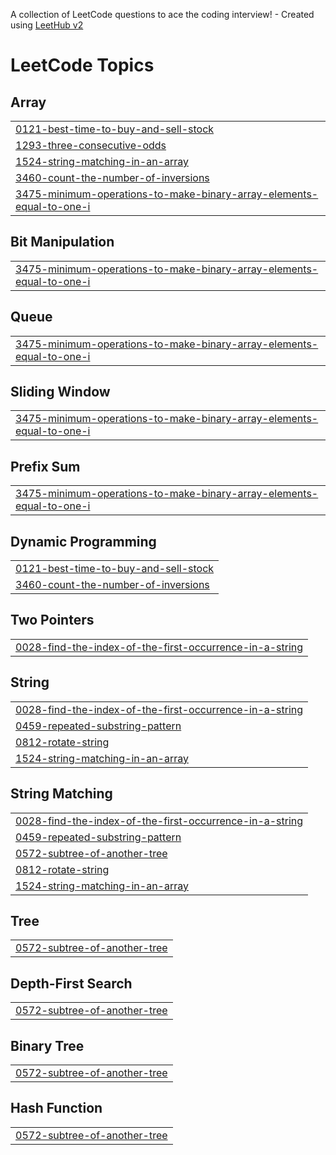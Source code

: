 A collection of LeetCode questions to ace the coding interview! - Created using [LeetHub v2](https://github.com/arunbhardwaj/LeetHub-2.0)
<!---LeetCode Topics Start-->
# LeetCode Topics
## Array
|  |
| ------- |
| [0121-best-time-to-buy-and-sell-stock](https://github.com/Hardyy00/Leet_Code_Problems/tree/master/0121-best-time-to-buy-and-sell-stock) |
| [1293-three-consecutive-odds](https://github.com/Hardyy00/Leet_Code_Problems/tree/master/1293-three-consecutive-odds) |
| [1524-string-matching-in-an-array](https://github.com/Hardyy00/Leet_Code_Problems/tree/master/1524-string-matching-in-an-array) |
| [3460-count-the-number-of-inversions](https://github.com/Hardyy00/Leet_Code_Problems/tree/master/3460-count-the-number-of-inversions) |
| [3475-minimum-operations-to-make-binary-array-elements-equal-to-one-i](https://github.com/Hardyy00/Leet_Code_Problems/tree/master/3475-minimum-operations-to-make-binary-array-elements-equal-to-one-i) |
## Bit Manipulation
|  |
| ------- |
| [3475-minimum-operations-to-make-binary-array-elements-equal-to-one-i](https://github.com/Hardyy00/Leet_Code_Problems/tree/master/3475-minimum-operations-to-make-binary-array-elements-equal-to-one-i) |
## Queue
|  |
| ------- |
| [3475-minimum-operations-to-make-binary-array-elements-equal-to-one-i](https://github.com/Hardyy00/Leet_Code_Problems/tree/master/3475-minimum-operations-to-make-binary-array-elements-equal-to-one-i) |
## Sliding Window
|  |
| ------- |
| [3475-minimum-operations-to-make-binary-array-elements-equal-to-one-i](https://github.com/Hardyy00/Leet_Code_Problems/tree/master/3475-minimum-operations-to-make-binary-array-elements-equal-to-one-i) |
## Prefix Sum
|  |
| ------- |
| [3475-minimum-operations-to-make-binary-array-elements-equal-to-one-i](https://github.com/Hardyy00/Leet_Code_Problems/tree/master/3475-minimum-operations-to-make-binary-array-elements-equal-to-one-i) |
## Dynamic Programming
|  |
| ------- |
| [0121-best-time-to-buy-and-sell-stock](https://github.com/Hardyy00/Leet_Code_Problems/tree/master/0121-best-time-to-buy-and-sell-stock) |
| [3460-count-the-number-of-inversions](https://github.com/Hardyy00/Leet_Code_Problems/tree/master/3460-count-the-number-of-inversions) |
## Two Pointers
|  |
| ------- |
| [0028-find-the-index-of-the-first-occurrence-in-a-string](https://github.com/Hardyy00/Leet_Code_Problems/tree/master/0028-find-the-index-of-the-first-occurrence-in-a-string) |
## String
|  |
| ------- |
| [0028-find-the-index-of-the-first-occurrence-in-a-string](https://github.com/Hardyy00/Leet_Code_Problems/tree/master/0028-find-the-index-of-the-first-occurrence-in-a-string) |
| [0459-repeated-substring-pattern](https://github.com/Hardyy00/Leet_Code_Problems/tree/master/0459-repeated-substring-pattern) |
| [0812-rotate-string](https://github.com/Hardyy00/Leet_Code_Problems/tree/master/0812-rotate-string) |
| [1524-string-matching-in-an-array](https://github.com/Hardyy00/Leet_Code_Problems/tree/master/1524-string-matching-in-an-array) |
## String Matching
|  |
| ------- |
| [0028-find-the-index-of-the-first-occurrence-in-a-string](https://github.com/Hardyy00/Leet_Code_Problems/tree/master/0028-find-the-index-of-the-first-occurrence-in-a-string) |
| [0459-repeated-substring-pattern](https://github.com/Hardyy00/Leet_Code_Problems/tree/master/0459-repeated-substring-pattern) |
| [0572-subtree-of-another-tree](https://github.com/Hardyy00/Leet_Code_Problems/tree/master/0572-subtree-of-another-tree) |
| [0812-rotate-string](https://github.com/Hardyy00/Leet_Code_Problems/tree/master/0812-rotate-string) |
| [1524-string-matching-in-an-array](https://github.com/Hardyy00/Leet_Code_Problems/tree/master/1524-string-matching-in-an-array) |
## Tree
|  |
| ------- |
| [0572-subtree-of-another-tree](https://github.com/Hardyy00/Leet_Code_Problems/tree/master/0572-subtree-of-another-tree) |
## Depth-First Search
|  |
| ------- |
| [0572-subtree-of-another-tree](https://github.com/Hardyy00/Leet_Code_Problems/tree/master/0572-subtree-of-another-tree) |
## Binary Tree
|  |
| ------- |
| [0572-subtree-of-another-tree](https://github.com/Hardyy00/Leet_Code_Problems/tree/master/0572-subtree-of-another-tree) |
## Hash Function
|  |
| ------- |
| [0572-subtree-of-another-tree](https://github.com/Hardyy00/Leet_Code_Problems/tree/master/0572-subtree-of-another-tree) |
<!---LeetCode Topics End-->